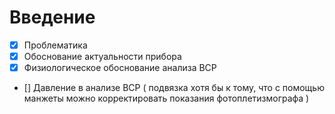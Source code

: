 # Введение
- [x] Проблематика
- [x] Обоснование актуальности прибора
- [x] Физиологическое обоснование анализа ВСР
- [] Давление в анализе ВСР ( подвязка хотя бы к тому, что с помощью манжеты можно корректировать показания фотоплетизмографа )
